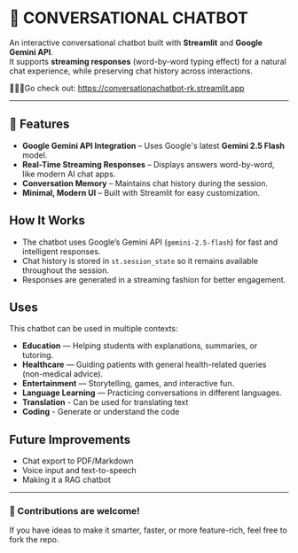 # 💬 CONVERSATIONAL CHATBOT

An interactive conversational chatbot built with **Streamlit** and **Google Gemini API**.  
It supports **streaming responses** (word-by-word typing effect) for a natural chat experience, while preserving chat history across interactions.

🤖👉🏼Go check out: https://conversationachatbot-rk.streamlit.app 

---

## 🚀 Features

- **Google Gemini API Integration** – Uses Google's latest **Gemini 2.5 Flash** model.
- **Real-Time Streaming Responses** – Displays answers word-by-word, like modern AI chat apps.
- **Conversation Memory** – Maintains chat history during the session.
- **Minimal, Modern UI** – Built with Streamlit for easy customization.

## How It Works
- The chatbot uses Google’s Gemini API (`gemini-2.5-flash`) for fast and intelligent responses.
- Chat history is stored in `st.session_state` so it remains available throughout the session.
- Responses are generated in a streaming fashion for better engagement.

## Uses
This chatbot can be used in multiple contexts:
- **Education** — Helping students with explanations, summaries, or tutoring.
- **Healthcare** — Guiding patients with general health-related queries (non-medical advice).
- **Entertainment** — Storytelling, games, and interactive fun.
- **Language Learning** — Practicing conversations in different languages.
- **Translation** - Can be used for translating text
- **Coding** - Generate or understand the code

## Future Improvements
- Chat export to PDF/Markdown
- Voice input and text-to-speech
- Making it a RAG chatbot

---

### 🤝 Contributions are welcome!
If you have ideas to make it smarter, faster, or more feature-rich, feel free to fork the repo. 




